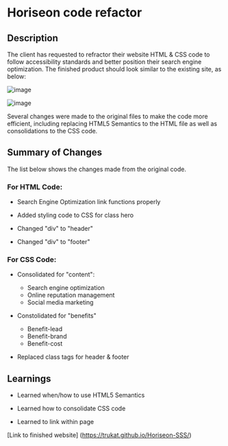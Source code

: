# Horiseon code refactor

## Description

The client has requested to refractor their website HTML & CSS code to follow accessibility standards and better position their search engine optimization. The finished product should look similar to the existing site, as below:

![image](https://user-images.githubusercontent.com/70115734/95004601-ad990d00-05aa-11eb-8fd1-e87965880f40.png)

![image](https://user-images.githubusercontent.com/70115734/95004607-d1f4e980-05aa-11eb-9f37-6adeb075dd6c.png)

Several changes were made to the original files to make the code more efficient, including replacing HTML5 Semantics to the HTML file as well as consolidations to the CSS code.

## Summary of Changes

The list below shows the changes made from the original code.

### For HTML Code:

* Search Engine Optimization link functions properly

* Added styling code to CSS for class hero

* Changed "div" to "header"

* Changed "div" to "footer"

### For CSS Code:

* Consolidated for "content":
    * Search engine optimization
    * Online reputation management
    * Social media marketing
    
* Constolidated for "benefits"
    * Benefit-lead
    * Benefit-brand
    * Benefit-cost

* Replaced class tags for header & footer

## Learnings

* Learned when/how to use HTML5 Semantics

* Learned how to consolidate CSS code

* Learned to link within page

[Link to finished website] (https://trukat.github.io/Horiseon-SSS/)
